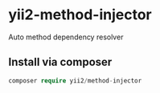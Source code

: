 # yii2-method-injector 
Auto method dependency resolver
## Install via composer
```php
composer require yii2/method-injector
```
